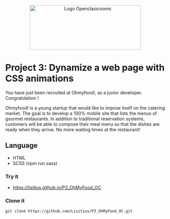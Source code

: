 <center>
<img src="https://blog.openclassrooms.com/en/wp-content/uploads/sites/4/2018/11/Blog_logo.jpg" alt="Logo Openclassrooms" width="350" height="140" style="text-align:center"/>
</center>

# Project 3: Dynamize a web page with CSS animations

You have just been recruited at Ohmyfood!, as a junior developer. Congratulation !

Ohmyfood! is a young startup that would like to impose itself on the catering market. The goal is to develop a 100% mobile site that lists the menus of gourmet restaurants. In addition to traditional reservation systems, customers will be able to compose their meal menu so that the dishes are ready when they arrive. No more waiting times at the restaurant!

## Language

- HTML
- SCSS (npm run sass)

### Try it

- https://lisitius.github.io/P3_OhMyFood_OC

### Clone it

```terminal
git clone https://github.com/Lisitius/P3_OhMyFood_OC.git
```

###
